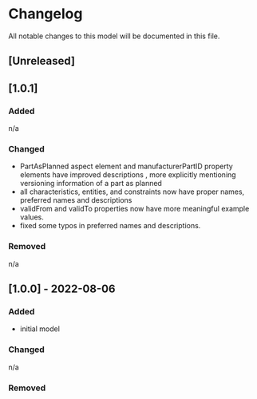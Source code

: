 # Changelog
All notable changes to this model will be documented in this file.

## [Unreleased]

## [1.0.1]
### Added
n/a

### Changed
- PartAsPlanned aspect element and manufacturerPartID property elements have improved descriptions , more explicitly mentioning versioning information of a part as planned
- all characteristics, entities, and constraints now have proper names, preferred names and descriptions
- validFrom and validTo properties now have more meaningful example values.
- fixed some typos in preferred names and descriptions.

### Removed
n/a

## [1.0.0] - 2022-08-06
### Added
- initial model

### Changed
n/a

### Removed

